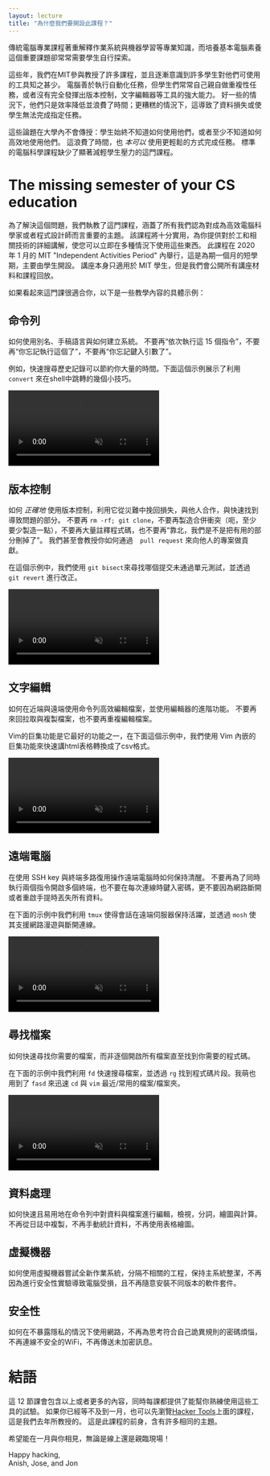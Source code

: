 ```yaml
---
layout: lecture
title: "為什麼我們要開設此課程？"
---
```


<!-- During a traditional Computer Science education, chances are you will take
plenty of classes that teach you advanced topics within CS, everything from
Operating Systems to Programming Languages to Machine Learning. But at many
institutions there is one essential topic that is rarely covered and is instead
left for students to pick up on their own: computing ecosystem literacy. -->
傳統電腦專業課程著重解釋作業系統與機器學習等專業知識，而培養基本電腦素養這個重要課題卻常常需要學生自行探索。

<!-- Over the years, we have helped teach several classes at MIT, and over and over
we have seen that many students have limited knowledge of the tools available
to them. Computers were built to automate manual tasks, yet students often
perform repetitive tasks by hand or fail to take full advantage of powerful
tools such as version control and text editors. In the best case, this results
in inefficiencies and wasted time; in the worst case, it results in issues like
data loss or inability to complete certain tasks. -->
這些年，我們在MIT參與教授了許多課程，並且逐漸意識到許多學生對他們可使用的工具知之甚少。
電腦善於執行自動化任務，但學生們常常自己親自做重複性任務，或者沒有完全發揮出版本控制，文字編輯器等工具的強大能力。
好一些的情況下，他們只是效率降低並浪費了時間；更糟糕的情況下，這導致了資料損失或使學生無法完成指定任務。

<!-- These topics are not taught as part of the university curriculum: students are
never shown how to use these tools, or at least not how to use them
efficiently, and thus waste time and effort on tasks that _should_ be simple.
The standard CS curriculum is missing critical topics about the computing
ecosystem that could make students' lives significantly easier. -->
這些論題在大學內不會傳授：學生始終不知道如何使用他們，或者至少不知道如何高效地使用他們。
這浪費了時間，也 _本可以_ 使用更輕鬆的方式完成任務。
標準的電腦科學課程缺少了顯著減輕學生壓力的這門課程。

# The missing semester of your CS education

<!-- To help remedy this, we are running a class that covers all the topics we
consider crucial to be an effective computer scientist and programmer. The
class is pragmatic and practical, and it provides hands-on introduction to
tools and techniques that you can immediately apply in a wide variety of
situations you will encounter. The class is being run during MIT's "Independent
Activities Period" in January 2020 — a one-month semester that features shorter
student-run classes. While the lectures themselves are only available to MIT
students, we will provide all lecture materials along with video recordings of
lectures to the public. -->
為了解決這個問題，我們執教了這門課程，涵蓋了所有我們認為對成為高效電腦科學家或者程式設計師而言重要的主題。
該課程將十分實用，為你提供對於工和相關技術的詳細講解，使您可以立即在多種情況下使用這些東西。
此課程在 2020 年 1 月的 MIT "Independent Activities Period" 內舉行，這是為期一個月的短學期，主要由學生開設。
講座本身只適用於 MIT 學生，但是我們會公開所有講座材料和課程回放。

<!-- If this sounds like it might be for you, here are some concrete
examples of what the class will teach: -->
如果看起來這門課很適合你，以下是一些教學內容的具體示例：

<!-- ## Command shell -->
## 命令列

<!-- How to automate common and repetitive tasks with aliases, scripts,
and build systems. No more copy-pasting commands from a text
document. No more "run these 15 commands one after the other". No
more "you forgot to run this thing" or "you forgot to pass this
argument". -->
如何使用別名、手稿語言與如何建立系統。
不要再“依次執行這 15 個指令”，不要再“你忘記執行這個了”，不要再“你忘記鍵入引數了”。

<!-- For example, searching through your history quickly can be a huge time saver. In the example below we show several tricks related to navigating your shell history for `convert` commands. -->
例如，快速搜尋歷史記錄可以節約你大量的時間。下面這個示例展示了利用 `convert` 來在shell中跳轉的幾個小技巧。

<video autoplay="autoplay" loop="loop" controls muted playsinline  oncontextmenu="return false;"  preload="auto"  class="demo">
  <source src="/static/media/demos/history.mp4" type="video/mp4">
</video>

<!-- ## Version control -->
## 版本控制

<!-- How to use version control _properly_, and take advantage of it to
save you from disaster, collaborate with others, and quickly find and
isolate problematic changes. No more `rm -rf; git clone`. No more
merge conflicts (well, fewer of them at least). No more huge blocks
of commented-out code. No more fretting over how to find what broke
your code. No more "oh no, did we delete the working code?!". We'll
even teach you how to contribute to other people's projects with pull
requests! -->
如何 _正確地_ 使用版本控制，利用它從災難中挽回損失，與他人合作，與快速找到導致問題的部分。
不要再 `rm -rf; git clone`，不要再製造合併衝突（呃，至少要少製造一點），不要再大量註釋程式碼，也不要再“靠北，我們是不是把有用的部分刪掉了”。
我們甚至會教授你如何通過　`pull request` 來向他人的專案做貢獻。

<!-- In the example below we use `git bisect` to find which commit broke a unit test and then we fix it with `git revert`. -->
在這個示例中，我們使用 `git bisect`來尋找哪個提交未通過單元測試，並透過 `git revert` 進行改正。

<video autoplay="autoplay" loop="loop" controls muted playsinline  oncontextmenu="return false;"  preload="auto"  class="demo">
  <source src="/static/media/demos/git.mp4" type="video/mp4">
</video>

<!-- ## Text editing -->
## 文字編輯

<!-- How to efficiently edit files from the command-line, both locally and
remotely, and take advantage of advanced editor features. No more
copying files back and forth. No more repetitive file editing. -->
如何在近端與遠端使用命令列高效編輯檔案，並使用編輯器的進階功能。
不要再來回拉取與複製檔案，也不要再重複編輯檔案。

<!-- Vim macros are one of its best features, in the example below we quickly convert an html table to csv format using a nested vim macro. -->
Vim的巨集功能是它最好的功能之一，在下面這個示例中，我們使用 Vim 內嵌的巨集功能來快速講html表格轉換成了csv格式。

<video autoplay="autoplay" loop="loop" controls muted playsinline  oncontextmenu="return false;"  preload="auto"  class="demo">
  <source src="/static/media/demos/vim.mp4" type="video/mp4">
</video>

<!-- ## Remote machines -->
## 遠端電腦

<!-- How to stay sane when working with remote machines using SSH keys and
terminal multiplexing. No more keeping many terminals open just to
run two commands at once. No more typing your password every time you
connect. No more losing everything just because your Internet
disconnected or you had to reboot your laptop. -->
在使用 SSH key 與終端多路復用操作遠端電腦時如何保持清醒。
不要再為了同時執行兩個指令開啟多個終端，也不要在每次連線時鍵入密碼，更不要因為網路斷開或者重啟手提時丟失所有資料。

<!-- In the example below we use `tmux` to keep sessions alive in remote servers and `mosh` to support network roaming and disconnection. -->
在下面的示例中我們利用 `tmux` 使得會話在遠端伺服器保持活躍，並透過 `mosh` 使其支援網路漫遊與斷開連線。


<video autoplay="autoplay" loop="loop" controls muted playsinline  oncontextmenu="return false;"  preload="auto"  class="demo">
  <source src="/static/media/demos/ssh.mp4" type="video/mp4">
</video>

<!-- ## Finding files -->
## 尋找檔案

<!-- How to quickly find files that you are looking for. No
more clicking through files in your project until you find the one
that has the code you want. -->
如何快速尋找你需要的檔案，而非逐個開啟所有檔案直至找到你需要的程式碼。

<!-- In the example below we quickly look for files with `fd` and for code snippets with `rg`. We also quickly `cd` and `vim` recent/frequent files/folder using `fasd`. -->
在下面的示例中我們利用 `fd` 快速搜尋檔案，並透過 `rg` 找到程式碼片段。我萌也用到了 `fasd` 來迅速 `cd` 與 `vim` 最近/常用的檔案/檔案夾。

<video autoplay="autoplay" loop="loop" controls muted playsinline  oncontextmenu="return false;"  preload="auto"  class="demo">
  <source src="/static/media/demos/find.mp4" type="video/mp4">
</video>

<!-- ## Data wrangling -->
## 資料處理

<!-- How to quickly and easily modify, view, parse, plot, and compute over
data and files directly from the command-line. No more copy pasting
from log files. No more manually computing statistics over data. No
more spreadsheet plotting. -->
如何快速且易用地在命令列中對資料與檔案進行編輯，檢視，分詞，繪圖與計算。
不再從日誌中複製，不再手動統計資料，不再使用表格繪圖。


<!-- ## Virtual machines -->
## 虛擬機器

<!-- How to use virtual machines to try out new operating systems, isolate
unrelated projects, and keep your main machine clean and tidy. No
more accidentally corrupting your computer while doing a security
lab. No more millions of randomly installed packages with differing
versions. -->
如何使用虛擬機器嘗試全新作業系統，分隔不相關的工程，保持主系統整潔，不再因為進行安全性實驗導致電腦受損，且不再隨意安裝不同版本的軟件套件。

<!-- ## Security -->
## 安全性

<!-- How to be on the Internet without immediately revealing all of your
secrets to the world. No more coming up with passwords that match the
insane criteria yourself. No more unsecured, open WiFi networks. No
more unencrypted messaging. -->
如何在不暴露隱私的情況下使用網路，不再為思考符合自己詭異規則的密碼煩惱，不再連線不安全的WiFi，不再傳送未加密訊息。

<!-- # Conclusion -->
# 結語

<!-- This, and more, will be covered across the 12 class lectures, each including an
exercise for you to get more familiar with the tools on your own. If you can't
wait for January, you can also take a look at the lectures from [Hacker
Tools](https://hacker-tools.github.io/lectures/), which we ran during IAP last
year. It is the precursor to this class, and covers many of the same topics. -->
這 12 節課會包含以上或者更多的內容，同時每課都提供了能幫你熟練使用這些工具的試驗。
如果你已經等不及到一月，也可以先瀏覽[Hacker Tools](https://hacker-tools.github.io/lectures/)上面的課程，這是我們去年所教授的。
這是此課程的前身，含有許多相同的主題。

<!-- We hope to see you in January, whether virtually or in person! -->
希望能在一月與你相見，無論是線上還是親臨現場！

Happy hacking,<br>
Anish, Jose, and Jon
